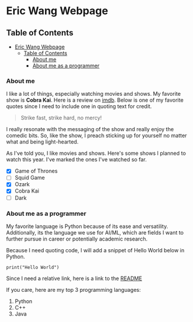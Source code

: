 # Eric Wang Webpage

## Table of Contents
- [Eric Wang Webpage](#eric-wang-webpage)
  - [Table of Contents](#table-of-contents)
    - [About me](#about-me)
    - [About me as a programmer](#about-me-as-a-programmer)

### About me

I like a lot of things, especially watching movies and shows. My favorite show is **Cobra Kai**. Here is a review on [imdb](https://www.imdb.com/title/tt7221388/). Below is one of my favorite quotes since I need to include one in quoting text for credit.

> Strike fast, strike hard, no mercy!

I really resonate with the messaging of the show and really enjoy the comedic bits. So, like the show, I preach sticking up for yourself no matter what and being light-hearted.

As I've told you, I like movies and shows. Here's some shows I planned to watch this year. I've marked the ones I've watched so far.

- [x] Game of Thrones
- [ ] Squid Game
- [x] Ozark
- [x] Cobra Kai
- [ ] Dark

### About me as a programmer

My favorite language is Python because of its ease and versatility. Additionally, its the language we use for AI/ML, which are fields I want to further pursue in career or potentially academic research.

Because I need quoting code, I will add a snippet of Hello World below in Python.

```
print("Hello World")
```

Since I need a relative link, here is a link to the [README](README.md)

If you care, here are my top 3 programming languages:

1. Python
2. C++
3. Java
